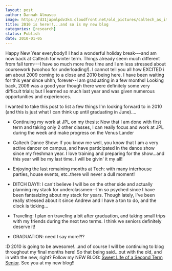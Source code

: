 ```yaml
---
layout: post
author: Dannah Almasco
image: https://d31japmlpdv3k4.cloudfront.net/old_pictures/caltech_as_it_happens/6a0105349b8251970b0120a7a87e4f970b.jpg
title: 2010 is here!!...and so is my new blog
categories: [research]
status: Publish
date: 2010-01-05
---
```



Happy New Year everybody!!
I had a wonderful holiday break---and am now back at Caltech for winter term. Things already seem much different from fall term---I have so much more free time and I am less stressed about coursework (woohoo for underloading!). 
I cannot tell you all how EXCITED i am about 2009 coming to a close and 2010 being here. I have been waiting for this year since uhhh, forever--I am graduating in a few months! Looking back, 2009 was a good year though there were definitely some very difficult trials; but I learned so much last year and was given numerous opportunities and experiences.

I wanted to take this post to list a few things I'm looking forward to in 2010 (and this is just what I can think up until graduating in June)....

- Continuing my work at JPL on my thesis: Now that I am done with first term and taking only 2 other classes, I can really focus and work at JPL during the week and make progress on the Venus Lander
- Caltech Dance Show: If you know me well, you know that I am a very active dancer on campus, and have participated in the dance show since my freshman year. I love training and preparing for the show...and this year will be my last time. I will be givin' it my all!
- Enjoying the last remaining months at Tech: with many interhouse parties, house events, etc..there will never a dull moment!
- DITCH DAY!!: I can't believe I will be on the other side and actually planning my stack for underclassmen--I'm so psyched since I have been fantasizing about my stack for years. Though lately, I've been really stressed about it since Andrew and I have a ton to do, and the clock is ticking...

- Traveling: I plan on traveling a bit after graduation, and taking small
trips with my friends during the next two terms. I think we seniors
definitely deserve it!
- GRADUATION: need I say more?!?

:D 2010 is going to be awesome!...and of course I will be continuing to blog throughout my final months here! So that being said...out with the old, and in with the new, right? Follow my NEW BLOG: <a href="https://caltech.typepad.com/caltech_as_it_happens/sweet-life-of-a-second-term-senior/">Sweet Life of a Second Term Senior</a>. 
See you at my new blog!!
